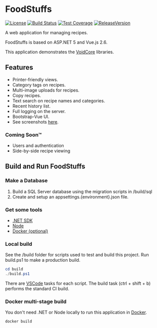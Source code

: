 # FoodStuffs

[![License](https://img.shields.io/github/license/void-type/FoodStuffs.svg)](https://github.com/void-type/FoodStuffs/blob/main/LICENSE.txt)
[![Build Status](https://img.shields.io/azure-devops/build/void-type/FoodStuffs/4.svg)](https://dev.azure.com/void-type/FoodStuffs/_build/latest?definitionId=4&branchName=main)
[![Test Coverage](https://img.shields.io/azure-devops/coverage/void-type/FoodStuffs/4.svg)](https://dev.azure.com/void-type/FoodStuffs/_build/latest?definitionId=4&branchName=main)
[![ReleaseVersion](https://img.shields.io/github/release/void-type/FoodStuffs.svg)](https://github.com/void-type/FoodStuffs/releases)

A web application for managing recipes.

FoodStuffs is based on ASP.NET 5 and Vue.js 2.6.

This application demonstrates the [VoidCore](https://github.com/void-type/VoidCore) libraries.

## Features

* Printer-friendly views.
* Category tags on recipes.
* Multi-image uploads for recipes.
* Copy recipes.
* Text search on recipe names and categories.
* Recent history list.
* Full logging on the server.
* Bootstrap-Vue UI.
* See screenshots [here](docs/screenshots.md).

### Coming Soon™

* Users and authentication
* Side-by-side recipe viewing

## Build and Run FoodStuffs

### Make a Database

1. Build a SQL Server database using the migration scripts in /build/sql
2. Create and setup an appsettings.{environment}.json file.

### Get some tools

* [.NET SDK](https://www.microsoft.com/net/download)
* [Node](https://nodejs.org/en/)
* [Docker (optional)](https://docker.com)

### Local build

See the /build folder for scripts used to test and build this project. Run build.ps1 to make a production build.

```powershell
cd build
./build.ps1
```

There are [VSCode](https://code.visualstudio.com/) tasks for each script. The build task (ctrl + shift + b) performs the standard CI build.

### Docker multi-stage build

You don't need .NET or Node locally to run this application in [Docker](https://www.docker.com/).

```powershell
docker build
```

